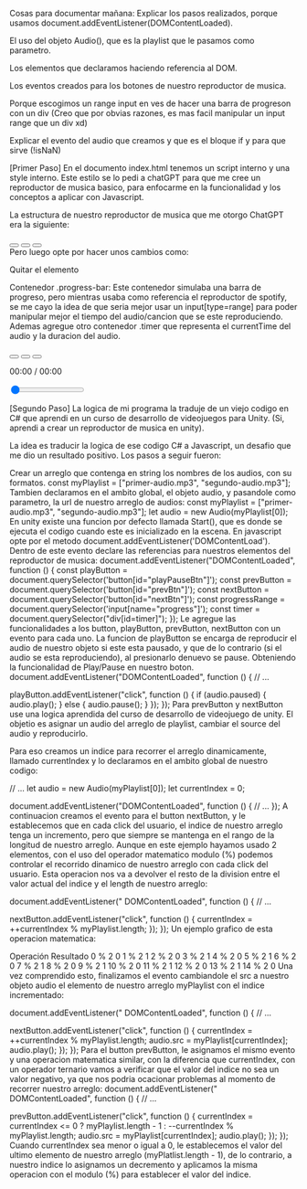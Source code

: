 Cosas para documentar mañana:
Explicar los pasos realizados, porque usamos document.addEventListener(DOMContentLoaded).

El uso del objeto Audio(), que es la playlist que le pasamos como parametro.

Los elementos que declaramos haciendo referencia al DOM.

Los eventos creados para los botones de nuestro reproductor de musica.

Porque escogimos un range input en ves de hacer una barra de progreson con un div (Creo que por obvias razones, es mas facil manipular un input range que un div xd)

Explicar el evento del audio que creamos y que es el bloque if y para que sirve (!isNaN)

[Primer Paso]
En el documento index.html tenemos un script interno y una style interno. Este estilo se lo pedi a chatGPT para que me cree un reproductor de musica basico, para enfocarme en la funcionalidad y los conceptos a aplicar con Javascript.

La estructura de nuestro reproductor de musica que me otorgo ChatGPT era la siguiente:

<div class="music-player">
  <audio id="myAudio">
    <source src="ruta-del-archivo-de-audio.mp3" type="audio/mpeg" />
    Tu navegador no soporta el elemento de audio.
  </audio>
  <div class="controls">
    <button id="playPauseBtn" class="play-btn"></button>
    <button id="prevBtn" class="prev-btn"></button>
    <button id="nextBtn" class="next-btn"></button>
  </div>
  <div class="progress-bar">
    <div id="progress" class="progress"></div>
  </div>
</div>
Pero luego opte por hacer unos cambios como:

Quitar el elemento <audio>: Cuando arranque con la logica del reproductor de musica, opte por usar el objeto new Audio() y manipular este objeto desde el script en vez de manipular el elemento en si. De todas formas el resultado esperado, es similar (y más comodo para mi).

Contenedor .progress-bar: Este contenedor simulaba una barra de progreso, pero mientras usaba como referencia el reproductor de spotify, se me cayo la idea de que seria mejor usar un input[type=range] para poder manipular mejor el tiempo del audio/cancion que se este reproduciendo. Ademas agregue otro contenedor .timer que representa el currentTime del audio y la duracion del audio.

<div class="music-player">
  <div class="controls">
    <button id="prevBtn" class="prev-btn"></button>
    <button id="playPauseBtn" class="play-btn"></button>
    <button id="nextBtn" class="next-btn"></button>
  </div>
  <div class="progress-bar">
    <div id="timer">
      <p>00:00 / 00:00</p>
    </div>
    <form>
      <input
        type="range"
        name="progress"
        id="progress"
        min="0"
        max="100"
        value="0"
      />
    </form>
  </div>
</div>
[Segundo Paso]
La logica de mi programa la traduje de un viejo codigo en C# que aprendi en un curso de desarrollo de videojuegos para Unity. (Si, aprendi a crear un reproductor de musica en unity).

La idea es traducir la logica de ese codigo C# a Javascript, un desafio que me dio un resultado positivo. Los pasos a seguir fueron:

Crear un arreglo que contenga en string los nombres de los audios, con su formatos.
const myPlaylist = ["primer-audio.mp3", "segundo-audio.mp3"];
Tambien declaramos en el ambito global, el objeto audio, y pasandole como parametro, la url de nuestro arreglo de audios:
const myPlaylist = ["primer-audio.mp3", "segundo-audio.mp3"];
let audio = new Audio(myPlaylist[0]);
En unity existe una funcion por defecto llamada Start(), que es donde se ejecuta el codigo cuando este es inicializado en la escena. En javascript opte por el metodo document.addEventListener('DOMContentLoad'). Dentro de este evento declare las referencias para nuestros elementos del reproductor de musica:
document.addEventListener("DOMContentLoaded", function () {
  const playButton = document.querySelector('button[id="playPauseBtn"]');
  const prevButton = document.querySelector('button[id="prevBtn"]');
  const nextButton = document.querySelector('button[id="nextBtn"]');
  const progressRange = document.querySelector('input[name="progress"]');
  const timer = document.querySelector("div[id=timer]");
});
Le agregue las funcionalidades a los button, playButton, prevButton, nextButton con un evento para cada uno. La funcion de playButton se encarga de reproducir el audio de nuestro objeto si este esta pausado, y que de lo contrario (si el audio se esta reproduciendo), al presionarlo denuevo se pause. Obteniendo la funcionalidad de Play/Pause en nuestro boton.
document.addEventListener("DOMContentLoaded", function () {
  // ...

  playButton.addEventListener("click", function () {
    if (audio.paused) {
      audio.play();
    } else {
      audio.pause();
    }
  });
});
Para prevButton y nextButton use una logica aprendida del curso de desarrollo de videojuego de unity. El objetio es asignar un audio del arreglo de playlist, cambiar el source del audio y reproducirlo.

Para eso creamos un indice para recorrer el arreglo dinamicamente, llamado currentIndex y lo declaramos en el ambito global de nuestro codigo:

// ...
let audio = new Audio(myPlaylist[0]);
let currentIndex = 0;

document.addEventListener("DOMContentLoaded", function () {
  // ...
});
A continuacion creamos el evento para el button nextButton, y le establecemos que en cada click del usuario, el indice de nuestro arreglo tenga un incremento, pero que siempre se mantenga en el rango de la longitud de nuestro arreglo.
Aunque en este ejemplo hayamos usado 2 elementos, con el uso del operador matematico modulo (%) podemos controlar el recorrido dinamico de nuestro arreglo con cada click del usuario. Esta operacion nos va a devolver el resto de la division entre el valor actual del indice y el length de nuestro arreglo:

document.addEventListener(" DOMContentLoaded", function () {
  // ...

  nextButton.addEventListener("click", function () {
    currentIndex = ++currentIndex % myPlaylist.length;
  });
});
Un ejemplo grafico de esta operacion matematica:

Operación	Resultado
0 % 2	0
1 % 2	1
2 % 2	0
3 % 2	1
4 % 2	0
5 % 2	1
6 % 2	0
7 % 2	1
8 % 2	0
9 % 2	1
10 % 2	0
11 % 2	1
12 % 2	0
13 % 2	1
14 % 2	0
Una vez comprendido esto, finalizamos el evento cambiandole el src a nuestro objeto audio el elemento de nuestro arreglo myPlaylist con el indice incrementado:

document.addEventListener(" DOMContentLoaded", function () {
  // ...

  nextButton.addEventListener("click", function () {
    currentIndex = ++currentIndex % myPlaylist.length;
    audio.src = myPlaylist[currentIndex];
    audio.play();
  });
});
Para el button prevButton, le asignamos el mismo evento y una operacion matematica similar, con la diferencia que currentIndex, con un operador ternario vamos a verificar que el valor del indice no sea un valor negativo, ya que nos podria ocacionar problemas al momento de recorrer nuestro arreglo:
document.addEventListener(" DOMContentLoaded", function () {
  // ...

  prevButton.addEventListener("click", function () {
    currentIndex =
      currentIndex <= 0
        ? myPlaylist.length - 1
        : --currentIndex % myPlaylist.length;
    audio.src = myPlaylist[currentIndex];
    audio.play();
  });
});
Cuando currentIndex sea menor o igual a 0, le establecemos el valor del ultimo elemento de nuestro arreglo (myPlatlist.length - 1), de lo contrario, a nuestro indice lo asignamos un decremento y aplicamos la misma operacion con el modulo (%) para establecer el valor del indice.